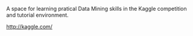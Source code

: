 A space for learning pratical Data Mining skills in the Kaggle competition and tutorial environment.

http://kaggle.com/

